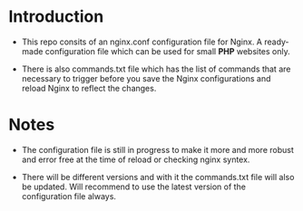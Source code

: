 # Introduction

* This repo consits of an nginx.conf configuration file for Nginx. A ready-made configuration file which can be used for small **PHP** websites only.

* There is also commands.txt file which has the list of commands that are necessary to trigger before you save the Nginx configurations and reload Nginx to reflect the changes.

# Notes

* The configuration file is still in progress to make it more and more robust and error free at the time of reload or checking nginx syntex.

* There will be different versions and with it the commands.txt file will also be updated. Will recommend to use the latest version of the configuration file always.
